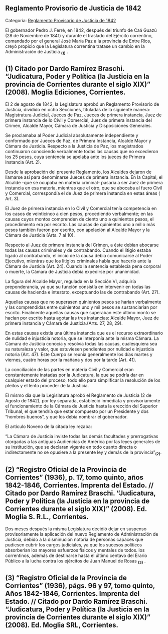 ## Reglamento Provisorio de Justicia de 1842

Categoría: [Reglamento Provisorio de Justicia de 1842](http://descubrircorrientes.com.ar/2012/index.php/4817-historia-desde-1814-hasta-la-guerra-de-la-triple-alianza/de-beron-de-astrada-a-latorre-guerra-contra-la-dictadura-rosista-1837-1852/tercer-mandato-de-pedro-juan-ferre/reglamento-provisorio-de-justicia-de-1842)

El gobernador Pedro J. Ferré, en 1842, después del triunfo de Caá Guazú (28 de Noviembre de 1841) y durante el traslado del Ejército correntino, comandado por el general José María Paz a la provincia de Entre Ríos, creyó propicio que la Legislatura correntina tratase un cambio en la Administración de Justicia <sub><strong><span><span>(1)</span></span></strong></sub> .

## **(1) Citado por Dardo Ramírez Braschi. “Judicatura, Poder y Política (la Justicia en la provincia de Corrientes durante el siglo XIX)” (2008). Moglia Ediciones, Corrientes.**

El 2 de agosto de 1842, la Legislatura aprobó un Reglamento Provisorio de Justicia, dividido en ocho Secciones, tituladas de la siguiente manera: Magistratura Judicial, Jueces de Paz, Jueces de primera instancia, Juez de primera instancia de lo Civil y Comercial, Juez de primera instancia del Crimen, Alcalde Mayor, Cámara de Justicia y Disposiciones Generales.

Se proclamaba al Poder Judicial absolutamente independiente y conformado por Jueces de Paz, de Primera Instancia, Alcalde Mayor y Cámara de Justicia. Respecto a la Justicia de Paz, los magistrados continuaron conociendo verbalmente todas las causas que no excedieron los 25 pesos, cuya sentencia se apelaba ante los jueces de Primera Instancia (Art. 2).

Desde la aprobación del presente Reglamento, los Alcaldes dejaron de llamarse así para denominarse Jueces de primera instancia. En la Capital, el Alcalde -que se ocupaba en materia criminal- pasaria a ser Juez de primera instancia en esa materia, mientras que el otro, que se abocaba al fuero Civil y Comercial, correspondía el de Juez de primera instancia en estas áreas ( Art. 3).

El Juez de primera instancia en lo Civil y Comercial tenía competencia en los casos de veinticinco a cien pesos, procediendo verbalmente; en las causas cuyos montos comprenden de ciento uno a quinientos pesos, el procedimiento era por escrito. Las causas de quinientos uno a mil o más pesos también fueron por escrito, con apelación al Alcalde Mayor y la Cámara de Justicia (Arts. 7 al 10).

Respecto al Juez de primera instancia del Crimen, a éste debían abocarse todas las causas criminales y de contrabando. Cuando el litigio estaba ligado al contrabando, el inicio de la causa debia comunicarse al Poder Ejecutivo, mientras que los litigios criminales había que hacerlo ante la Cámara de Justicia (Art. 24). Cuando la sentencia establecía pena corporal o muerte, la Cámara de Justicia debía expedirse por unanimidad.

La figura del Alcalde Mayor, regulada en la Sección VI, adquiría preponderancia, ya que su función consistía en intervenir en todas las causas de hacienda e intestato, exceptuando las de contrabando (Art. 27).

Aquellas causas que no superasen quinientos pesos se harían verbalmente y las comprendidas entre quinientos uno y mil pesos se sustanciarían por escrito. Finalmente aquellas causas que superaban este último monto se hacían por escrito hasta agotar las tres instancias: Alcalde Mayor, Juez de primera instancia y Cámara de Justicia.(Arts. 27, 28, 29).

En estas causas existía una última instancia que es el recurso extraordinario de nulidad e injusticia notoria, que se interponía ante la misma Cámara. La Cámara de Justicia conocía y resolvía todas las causas, cualesquiera sea su naturaleza y valor, que estuviesen pendientes por nulidad e injusticia notoria (Art. 47). Este Cuerpo se reunía generalmente los días martes y viernes, cuatro horas por la mañana y dos por la tarde (Art. 41).

La conciliación de las partes en materia Civil y Comercial eran constantemente instadas por la Judicatura, la que se podría dar en cualquier estado del proceso, todo ello para simplificar la resolución de los pleitos y el lento proceder de la Justicia.

El mismo día que la Legislatura aprobó el Reglamento de Justicia (2 de Agosto de 1842), por ley separada, estableció inmediata y provisoriamente el funcionamiento de la Cámara de Justicia hasta la erección del Superior Tribunal, el que tendría que estar compuesto por un Presidente y dos “hombres buenos”, y que los debía nombrar el gobernador.

El artículo Noveno de la citada ley rezaba:

“La Cámara de Justicia inviste todas las demás facultades y prerrogativas otorgadas a las antiguas Audiencias de América por las leyes generales de su institución, que se declaran vigente en todo cuanto directa o indirectamente no se opusiere a la presente ley y demás de la provincia”<sub><strong>(2)</strong></sub>.

## **(2) “Registro Oficial de la Provincia de Corrientes” (1936), p. 17, tomo quinto, años 1842-1846, Corrientes. Imprenta del Estado. // Citado por Dardo Ramírez Braschi. “Judicatura, Poder y Política (la Justicia en la provincia de Corrientes durante el siglo XIX)” (2008). Ed. Moglia S. R.L., Corrientes.**

Dos meses después la misma Legislatura decidió dejar en suspenso provisoriamente la aplicación del nuevo Reglamento de Administración de Justicia, debido a la disminución notoria de personas capaces que pudiesen cubrir los cargos judiciales, ya que los sucesos políticos absorberían los mayores esfuerzos físicos y mentales de todos. los correntinos, además de destinarse hasta el último centavo del Erario Público a la lucha contra los ejércitos de Juan Manuel de Rosas <sub><strong><span><span>(3)</span></span></strong></sub> .

## **(3) “Registro Oficial de la Provincia de Corrientes” (1936), págs. 96 y 97, tomo quinto, Años 1842-1846, Corrientes. Imprenta del Estado. // Citado por Dardo Ramírez Braschi. “Judicatura, Poder y Política (la Justicia en la provincia de Corrientes durante el siglo XIX)” (2008). Ed. Moglia SRL, Corrientes.**